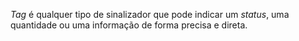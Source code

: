 *Tag* é qualquer tipo de sinalizador que pode indicar um *status*, uma quantidade ou uma informação de forma precisa e direta.
